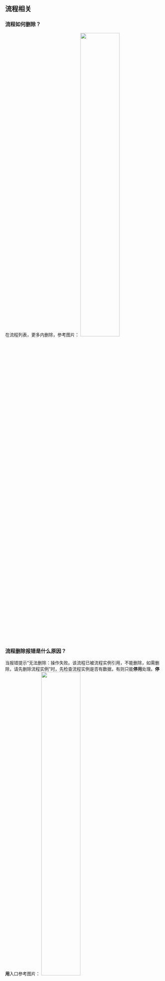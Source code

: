## 流程相关
[](id:que1)
### 流程如何删除？
在流程列表，更多内删除，参考图片：
<img src = "https://qcloudimg.tencent-cloud.cn/raw/2e5ad8adcd06c98b87bcc274a4452c89.png" style = "width:50%">


[](id:que2)
### 流程删除报错是什么原因？
当报错提示“无法删除：操作失败。该流程已被流程实例引用，不能删除，如需删除，请先删除流程实例”时，先检查流程实例是否有数据，有则只能**停用**处理。**停用**入口参考图片：
<img src = "https://qcloudimg.tencent-cloud.cn/raw/e9185f3764dc945b78c2ffc0b95b7864.png" style = "width:50%">

[](id:que3)
### 流程发起审批之后，无法找到，在代办和已办里面都没有？
请检查您操作审批的用户 和查询已办的用户是否为同一个用户。

[](id:que4)
### 匿名用户（包括小程序、自定义应用登录的用户）是否支持数据触发流程？
目前不支持数据触发方式 触发流程，可选择定时触发方式。

[](id:que5)
### 内部用户触发流程后，无法审批原因是什么？
内部用户触发流程时，需要具备该流程的访问权限。

[](id:que6)
### 流程发布与否跟环境有什么关系？
企业工作台预览环境下触发流程，需要流程有【未发布】版本，【已发布】版本通过 编辑->保存  可生成【未发布】版本。

[](id:que7)
### 企业工作台中数据源记录无法编辑、删除，原因是什么？
说明该数据记录触发了一个或多个流程，需要流程审批结束才可以编辑、删除。


[](id:que8)
### 配置了消息模版，有些在选择时不显示，原因是什么？
选择消息模板时，会过滤数据模型有关联关系的消息模版，以及未配置数据源的消息模版。

[](id:que9)
### 如何成功配置/接收企业微信通知？
接收企业微信通知，需要消息接收人为企微用户，如果接收人选择角色、数据模型相关，需要确认该角色、数据模型字段包含企微用户。


## 用户权限相关
[](id:que10)
### 如何打通企业微信？
目前支持导入企业微信用户到微搭侧，可以通过企微管理员授权微搭的方式将可见范围的用户一键同步过来。详情请参见 [导入企业微信用户](https://cloud.tencent.com/document/product/1301/71766)。 


[](id:que11)
### 为什么点击数据管理后台提示 administrator 无权限？
<img src = "https://qcloudimg.tencent-cloud.cn/raw/de3825e39f819bf67ceaee422d076359.png" style = "width:50%">

需要按提示关联角色。


[](id:que12)
### 角色和权限对小程序具有什么作用？
角色和权限目前支持小程序匿名浏览。
